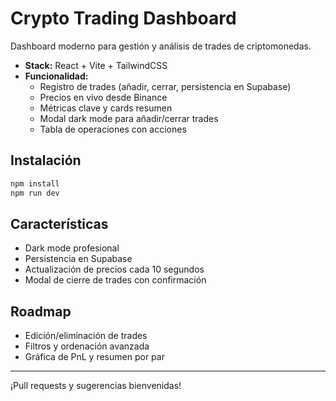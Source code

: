 # Crypto Trading Dashboard

Dashboard moderno para gestión y análisis de trades de criptomonedas.

- **Stack:** React + Vite + TailwindCSS
- **Funcionalidad:**
  - Registro de trades (añadir, cerrar, persistencia en Supabase)
  - Precios en vivo desde Binance
  - Métricas clave y cards resumen
  - Modal dark mode para añadir/cerrar trades
  - Tabla de operaciones con acciones

## Instalación

```bash
npm install
npm run dev
```

## Características
- Dark mode profesional
- Persistencia en Supabase
- Actualización de precios cada 10 segundos
- Modal de cierre de trades con confirmación

## Roadmap
- Edición/eliminación de trades
- Filtros y ordenación avanzada
- Gráfica de PnL y resumen por par

---

¡Pull requests y sugerencias bienvenidas!
